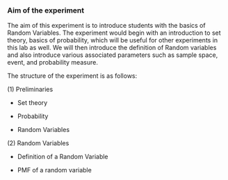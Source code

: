 ### Aim of the experiment
The aim of this experiment is to introduce students with the basics of Random Variables. The experiment would begin with an introduction to set theory, basics of probability, which will be useful for other experiments in this lab as well. We will then introduce the definition of Random variables and also introduce various
associated parameters such as sample space, event, and probability measure.

The structure of the experiment is as follows:

(1) Preliminaries

 -   Set theory

 -   Probability

 -   Random Variables

(2) Random Variables

 -   Definition of a Random Variable

 -   PMF of a random variable